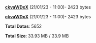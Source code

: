 [**ckvaWDxX**](/data/ckvaWDxX.txt) (21/01/23 - 11:00)- 2423 bytes

[**ckvaWDxX**](/data/ckvaWDxX.txt) (21/01/23 - 11:00)- 2423 bytes

**Total Datas**: 5652

**Total Size**: 33.93 MB / 33.9 MB